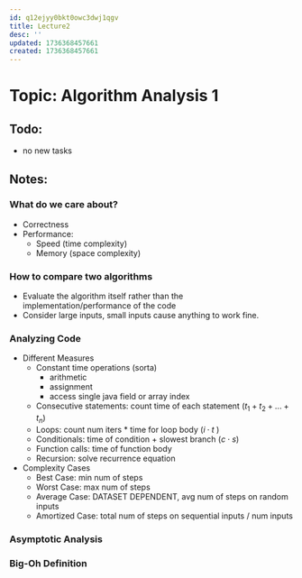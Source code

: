 ```yaml
---
id: q12ejyy0bkt0owc3dwj1qgv
title: Lecture2
desc: ''
updated: 1736368457661
created: 1736368457661
---
```

# Topic: Algorithm Analysis 1

## Todo:
- no new tasks

## Notes:
### What do we care about?
- Correctness
- Performance:
    - Speed (time complexity)
    - Memory (space complexity)
### How to compare two algorithms
- Evaluate the algorithm itself rather than the implementation/performance of the code
- Consider large inputs, small inputs cause anything to work fine.
### Analyzing Code
- Different Measures
    - Constant time operations (sorta)
        - arithmetic
        - assignment
        - access single java field or array index
    - Consecutive statements: count time of each statement ($t_1 + t_2 + ... + t_n$)
    - Loops: count num iters * time for loop body ($i \cdot t$ )
    - Conditionals: time of condition + slowest branch ($c \cdot s$)
    - Function calls: time of function body
    - Recursion: solve recurrence equation
- Complexity Cases
    - Best Case: min num of steps
    - Worst Case: max num of steps
    - Average Case: DATASET DEPENDENT, avg num of steps on random inputs
    - Amortized Case: total num of steps on sequential inputs / num inputs
### Asymptotic Analysis
### Big-Oh Definition